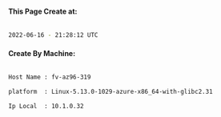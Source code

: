 
   
#### This Page Create at:

```bash

2022-06-16 - 21:28:12 UTC

```

#### Create By Machine:

```bash

Host Name : fv-az96-319

platform  : Linux-5.13.0-1029-azure-x86_64-with-glibc2.31

Ip Local  : 10.1.0.32

```

